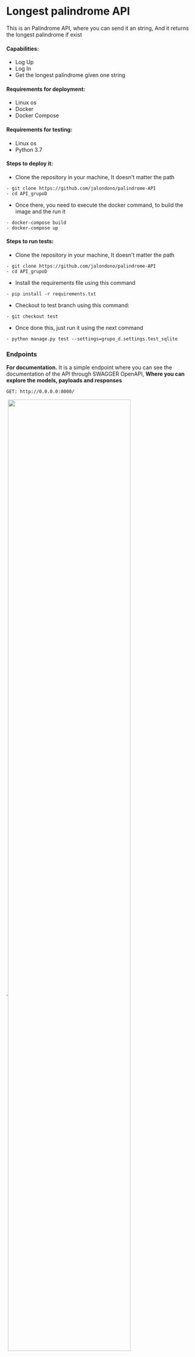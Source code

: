 # Longest palindrome API

This is an Palindrome API, where you can send it an string, And it returns the longest palindrome if exist
#### Capabilities:
* Log Up
* Log In
* Get the longest palindrome given one string

#### Requirements for deployment:
* Linux os 
* Docker
* Docker Compose

#### Requirements for testing:
* Linux os 
* Python 3.7

#### Steps to deploy it:
* Clone the repository in your machine, It doesn't matter the path
```
- git clone https://github.com/jalondono/palindrome-API
- cd API_grupoD
```
* Once there, you need to execute the docker command, to build the image and the run it
```
- docker-compose build
- docker-compose up
```
#### Steps to run tests:
* Clone the repository in your machine, It doesn't matter the path
```
- git clone https://github.com/jalondono/palindrome-API
- cd API_grupoD
```
* Install the requirements file using this command
```
- pip install -r requirements.txt
```
* Checkout to test branch using this command:
```
- git checkout test
```
* Once done this, just run it using the next command
```
- python manage.py test --settings=grupo_d.settings.test_sqlite
```

### Endpoints
**For documentation.**
It is a simple endpoint where you can see the documentation of the API through SWAGGER OpenAPI, **Where you can explore the models, payloads and responses**
```
GET: http://0.0.0.0:8000/ 
```
.<img align="center" src="https://i.imgur.com/XbAE4fp.png" height="80%" width="80%"/>

**For User register.**
```
POST: http://0.0.0.0:8000/register/
```

 In order make use of palindrome Endpoint, you need to be authenticated, so first you must to create one user, using the register endpoint as follow. The user will be saved in a **sqlite db**
 
 .<img align="center" src="https://i.imgur.com/ueCDc1w.png" height="80%" width="80%"/>


**For Get Token.**
```
POST: http://0.0.0.0:8000/token/
```
At the time of make request to palindrome endpoint, you will need pass in the headers a valid token, You can get your token making use of this endpoint as follow

 .<img align="center" src="https://i.imgur.com/8UTEH85.png" height="80%" width="80%"/>
 
**For Refresh Token.**
```
POST: http://0.0.0.0:8000/token/refresh/
```

By default the token will have a duration of 6 hours, once passed this time you have to refresh it, using this endpoint as follow

.<img align="center" src="https://i.imgur.com/lR2Sqx0.png" height="80%" width="80%"/>

**For Palindrome.**
```
POST: http://0.0.0.0:8000/palindrome/
```
Well... The palindrome endpoint needs two things, A valid token on headers and the string from which you will get the palindrome.
* Headers

.<img align="center" src="https://i.imgur.com/RyXnBRx.png" height="40%" width="90%"/>

After put the token on the headers like in the image above. You just need insert the string and that's all

.<img align="center" src="https://i.imgur.com/pntZywH.png" height="80%" width="90%"/>

 # Authors:
* **Juan Alberto Londoño H.** - [jalondono](https://github.com/jalondono)
